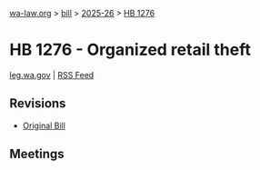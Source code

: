[wa-law.org](/) > [bill](/bill/) > [2025-26](/bill/2025-26/) > [HB 1276](/bill/2025-26/hb/1276/)

# HB 1276 - Organized retail theft
[leg.wa.gov](https://app.leg.wa.gov/billsummary?BillNumber=1276&Year=2025&Initiative=false) | [RSS Feed](./rss.xml)

## Revisions
* [Original Bill](1/)

## Meetings